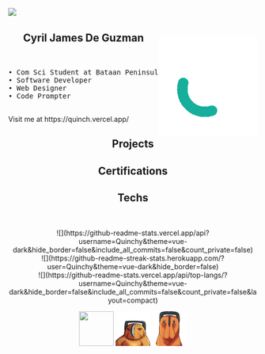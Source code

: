 [![](https://visitcount.itsvg.in/api?id=Quinchy&icon=5&color=9)](https://visitcount.itsvg.in)
<div>
  <img align="right" style="width: 200px; margin-top: 10px;" src="image/QuinchY.gif"/>
  <h2 align="center" >Cyril James De Guzman</h2>
  &nbsp;
  <pre>
• Com Sci Student at Bataan Peninsula State University
• Software Developer
• Web Designer
• Code Prompter
  </pre>
 Visit me at https://quinch.vercel.app/
</div>

<div style="text-align: center;">

  ## Projects
  
</div>
<div style="text-align: center;">

  ## Certifications

</div>
<div style="text-align: center;">

  ## Techs

</div>

<h2 align="center" style="margin-top: 50px;"></h2>

<div align="center">
![](https://github-readme-stats.vercel.app/api?username=Quinchy&theme=vue-dark&hide_border=false&include_all_commits=false&count_private=false)<br/>
</div>

<div align="center">
![](https://github-readme-streak-stats.herokuapp.com/?user=Quinchy&theme=vue-dark&hide_border=false)<br/>
</div>

<div align="center">
![](https://github-readme-stats.vercel.app/api/top-langs/?username=Quinchy&theme=vue-dark&hide_border=false&include_all_commits=false&count_private=false&layout=compact) 
</div>

<p align="center">
  <img width="70" height="70" src="image/quinch1.png"/>
  <img width="70" height="70" src="image/quinch2.png"/>
  <img width="70" height="70"  src="image/quinch3.png"/>
</p>
